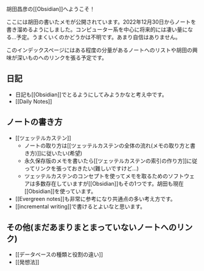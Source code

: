 胡田昌彦の[[Obsidian]]へようこそ！

ここには胡田の書いたメモが公開されています。2022年12月30日からノートを書き溜めるようにしました。コンピューター系を中心に将来的には凄い量になる…予定。うまくいくのかどうかは不明です。あまり自信はありません。

このインデックスページにはある程度の分量があるノートへのリストや胡田の興味が深いものへのリンクを張る予定です。

## 日記
- 日記も[[Obsidian]]でとるようにしてみようかなと考え中です。
- [[Daily Notes]]

## ノートの書き方
-  [[ツェッテルカステン]]
	- ノートの取り方は[[ツェッテルカステンの全体の流れ(メモの取り方と書き方)]]に従いたい(希望)
	- 永久保存版のメモを書いたら[[ツェッテルカステンの索引の作り方]]に従ってリンクを張っておきたい(難しいですけど…)
	- ツェッテルカステンのコンセプトを使ってメモを取るためのソフトウェアは多数存在していますが[[Obsidian]]もその1つです。胡田も現在[[Obsidian]]を使っています。
- [[Evergreen notes]]も非常に参考になり共通点の多い考え方です。
- [[incremental writing]]で書けるとよいなと思います。


## その他(まだあまりまとまっていないノートへのリンク)
- [[データベースの種類と役割の違い]]
- [[発想法]]